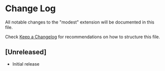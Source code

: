 # Change Log

All notable changes to the "modest" extension will be documented in this file.

Check [Keep a Changelog](http://keepachangelog.com/) for recommendations on how to structure this file.

## [Unreleased]

- Initial release
